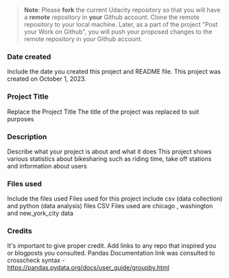 >**Note**: Please **fork** the current Udacity repository so that you will have a **remote** repository in **your** Github account. Clone the remote repository to your local machine. Later, as a part of the project "Post your Work on Github", you will push your proposed changes to the remote repository in your Github account.

### Date created
Include the date you created this project and README file.
This project was created on October 1, 2023.

### Project Title
Replace the Project Title
The title of the project was replaced to suit purposes 

### Description
Describe what your project is about and what it does
This project shows various statistics about bikesharing such as riding time, take off stations and information about users

### Files used
Include the files used
Files used for this project include csv (data collection) and python (data analysis) files
CSV Files used are chicago , washington and new_york_city data

### Credits
It's important to give proper credit. Add links to any repo that inspired you or blogposts you consulted.
Pandas Documentation link was consulted to crosscheck syntax - https://pandas.pydata.org/docs/user_guide/groupby.html


